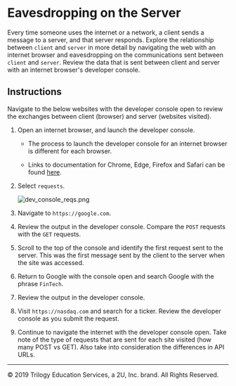 # Eavesdropping on the Server

Every time someone uses the internet or a network, a client sends a message to a server, and that server responds. Explore the relationship between `client` and `server` in more detail by navigating the web with an internet browser and eavesdropping on the communications sent between `client` and `server`. Review the data that is sent between client and server with an internet browser's developer console.

## Instructions

Navigate to the below websites with the developer console open to review the exchanges between client (browser) and server (websites visited).

1. Open an internet browser, and launch the developer console. 

    * The process to launch the developer console for an internet browser is different for each browser.

    * Links to documentation for Chrome, Edge, Firefox and Safari can be found [here](https://support.airtable.com/hc/en-us/articles/232313848-How-to-open-the-developer-console).

2. Select `requests`.

    ![dev_console_reqs.png](Images/dev_console_reqs.png)

3. Navigate to `https://google.com`.

4. Review the output in the developer console. Compare the `POST` requests with the `GET` requests.

5. Scroll to the top of the console and identify the first request sent to the server. This was the first message sent by the client to the server when the site was accessed.

6. Return to Google with the console open and search Google with the phrase `FinTech`.

7. Review the output in the developer console.

8. Visit `https://nasdaq.com` and search for a ticker. Review the developer console as you submit the request.

9. Continue to navigate the internet with the developer console open. Take note of the type of requests that are sent for each site visited (how many POST vs GET). Also take into consideration the differences in API URLs.

---

© 2019 Trilogy Education Services, a 2U, Inc. brand. All Rights Reserved.
